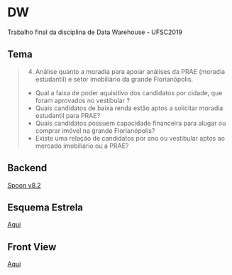 # DW
Trabalho final da disciplina de Data Warehouse - UFSC2019

## Tema
> 4. Análise quanto a moradia para apoiar análises da PRAE (moradia estudantil) e setor imobiliário da grande Florianópolis.  
> * Qual a faixa de poder aquisitivo dos candidatos por cidade, que foram aprovados no vestibular ?
> * Quais candidatos de baixa renda estão aptos a solicitar moradia estudantil para PRAE?
> * Quais candidatos possuem capacidade financeira para alugar ou comprar imóvel na grande Florianópolis?
> * Existe uma relação de candidatos por ano ou vestibular aptos ao mercado imobiliário ou a PRAE?

## Backend
[Spoon v8.2](https://sourceforge.net/projects/pentaho/)

## Esquema Estrela
[Aqui](https://github.com/DiegoFeijo13/dwfinal/blob/master/esquema-estrela.jpg)

## Front View
[Aqui](https://app.powerbi.com/view?r=eyJrIjoiY2U5MWJhMmYtYWI1Mi00YjMzLWFiZTgtYzgwZDc5NjFlOTFjIiwidCI6IjQzN2ZiNDI5LWVjMzUtNDVjYi05MzhiLTY4MmEyYTM1MWJmYyJ9)
